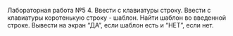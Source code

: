 Лабораторная работа №5
4. Ввести с клавиатуры строку. Ввести с клавиатуры коротенькую строку - шаблон.
   Найти шаблон во введенной строке. Вывести на экран “ДА”, если шаблон есть и “НЕТ”, если нет. 